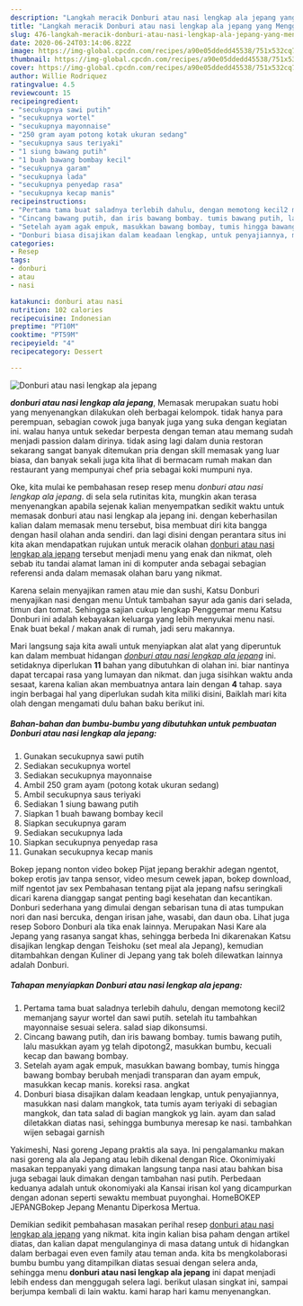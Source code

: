 ```yaml
---
description: "Langkah meracik Donburi atau nasi lengkap ala jepang yang Menggugah Selera"
title: "Langkah meracik Donburi atau nasi lengkap ala jepang yang Menggugah Selera"
slug: 476-langkah-meracik-donburi-atau-nasi-lengkap-ala-jepang-yang-menggugah-selera
date: 2020-06-24T03:14:06.822Z
image: https://img-global.cpcdn.com/recipes/a90e05ddedd45538/751x532cq70/donburi-atau-nasi-lengkap-ala-jepang-foto-resep-utama.jpg
thumbnail: https://img-global.cpcdn.com/recipes/a90e05ddedd45538/751x532cq70/donburi-atau-nasi-lengkap-ala-jepang-foto-resep-utama.jpg
cover: https://img-global.cpcdn.com/recipes/a90e05ddedd45538/751x532cq70/donburi-atau-nasi-lengkap-ala-jepang-foto-resep-utama.jpg
author: Willie Rodriquez
ratingvalue: 4.5
reviewcount: 15
recipeingredient:
- "secukupnya sawi putih"
- "secukupnya wortel"
- "secukupnya mayonnaise"
- "250 gram ayam potong kotak ukuran sedang"
- "secukupnya saus teriyaki"
- "1 siung bawang putih"
- "1 buah bawang bombay kecil"
- "secukupnya garam"
- "secukupnya lada"
- "secukupnya penyedap rasa"
- "secukupnya kecap manis"
recipeinstructions:
- "Pertama tama buat saladnya terlebih dahulu, dengan memotong kecil2 memanjang sayur wortel dan sawi putih. setelah itu tambahkan mayonnaise sesuai selera. salad siap dikonsumsi."
- "Cincang bawang putih, dan iris bawang bombay. tumis bawang putih, lalu masukkan ayam yg telah dipotong2, masukkan bumbu, kecuali kecap dan bawang bombay."
- "Setelah ayam agak empuk, masukkan bawang bombay, tumis hingga bawang bombay berubah menjadi transparan dan ayam empuk, masukkan kecap manis. koreksi rasa. angkat"
- "Donburi biasa disajikan dalam keadaan lengkap, untuk penyajiannya, masukkan nasi dalam mangkok, tata tumis ayam teriyaki di sebagian mangkok, dan tata salad di bagian mangkok yg lain. ayam dan salad diletakkan diatas nasi, sehingga bumbunya meresap ke nasi. tambahkan wijen sebagai garnish"
categories:
- Resep
tags:
- donburi
- atau
- nasi

katakunci: donburi atau nasi 
nutrition: 102 calories
recipecuisine: Indonesian
preptime: "PT10M"
cooktime: "PT59M"
recipeyield: "4"
recipecategory: Dessert

---
```



![Donburi atau nasi lengkap ala jepang](https://img-global.cpcdn.com/recipes/a90e05ddedd45538/751x532cq70/donburi-atau-nasi-lengkap-ala-jepang-foto-resep-utama.jpg)

<b><i>donburi atau nasi lengkap ala jepang</i></b>, Memasak merupakan suatu hobi yang menyenangkan dilakukan oleh berbagai kelompok. tidak hanya para perempuan, sebagian cowok juga banyak juga yang suka dengan kegiatan ini. walau hanya untuk sekedar berpesta dengan teman atau memang sudah menjadi passion dalam dirinya. tidak asing lagi dalam dunia restoran sekarang sangat banyak ditemukan pria dengan skill memasak yang luar biasa, dan banyak sekali juga kita lihat di bermacam rumah makan dan restaurant yang mempunyai chef pria sebagai koki mumpuni nya.

Oke, kita mulai ke pembahasan resep resep menu <i>donburi atau nasi lengkap ala jepang</i>. di sela sela rutinitas kita, mungkin akan terasa menyenangkan apabila sejenak kalian menyempatkan sedikit waktu untuk memasak donburi atau nasi lengkap ala jepang ini. dengan keberhasilan kalian dalam memasak menu tersebut, bisa membuat diri kita bangga dengan hasil olahan anda sendiri. dan lagi disini dengan perantara situs ini kita akan mendapatkan rujukan untuk meracik olahan <u>donburi atau nasi lengkap ala jepang</u> tersebut menjadi menu yang enak dan nikmat, oleh sebab itu tandai alamat laman ini di komputer anda sebagai sebagian referensi anda dalam memasak olahan baru yang nikmat.

Karena selain menyajikan ramen atau mie dan sushi, Katsu Donburi menyajikan nasi dengan menu Untuk tambahan sayur ada ganis dari selada, timun dan tomat. Sehingga sajian cukup lengkap Penggemar menu Katsu Donburi ini adalah kebayakan keluarga yang lebih menyukai menu nasi. Enak buat bekal / makan anak di rumah, jadi seru makannya.


Mari langsung saja kita awali untuk menyiapkan alat alat yang diperuntuk kan dalam membuat hidangan <u><i>donburi atau nasi lengkap ala jepang</i></u> ini. setidaknya diperlukan <b>11</b> bahan yang dibutuhkan di olahan ini. biar nantinya dapat tercapai rasa yang lumayan dan nikmat. dan juga sisihkan waktu anda sesaat, karena kalian akan membuatnya antara lain dengan <b>4</b> tahap. saya ingin berbagai hal yang diperlukan sudah kita miliki disini, Baiklah mari kita olah dengan mengamati dulu bahan baku berikut ini.

<!--inarticleads1-->

##### Bahan-bahan dan bumbu-bumbu yang dibutuhkan untuk pembuatan Donburi atau nasi lengkap ala jepang:

1. Gunakan secukupnya sawi putih
1. Sediakan secukupnya wortel
1. Sediakan secukupnya mayonnaise
1. Ambil 250 gram ayam (potong kotak ukuran sedang)
1. Ambil secukupnya saus teriyaki
1. Sediakan 1 siung bawang putih
1. Siapkan 1 buah bawang bombay kecil
1. Siapkan secukupnya garam
1. Sediakan secukupnya lada
1. Siapkan secukupnya penyedap rasa
1. Gunakan secukupnya kecap manis


Bokep jepang nonton video bokep Pijat jepang berakhir adegan ngentot, bokep erotis jav tanpa sensor, video mesum cewek japan, bokep download, milf ngentot jav sex Pembahasan tentang pijat ala jepang nafsu seringkali dicari karena dianggap sangat penting bagi kesehatan dan kecantikan. Donburi sederhana yang dimulai dengan sebarisan tuna di atas tumpukan nori dan nasi bercuka, dengan irisan jahe, wasabi, dan daun oba. Lihat juga resep Soboro Donburi ala tika enak lainnya. Merupakan Nasi Kare ala Jepang yang rasanya sangat khas, sehingga berbeda Ini dikarenakan Katsu disajikan lengkap dengan Teishoku (set meal ala Jepang), kemudian ditambahkan dengan Kuliner di Jepang yang tak boleh dilewatkan lainnya adalah Donburi. 

<!--inarticleads2-->

##### Tahapan menyiapkan Donburi atau nasi lengkap ala jepang:

1. Pertama tama buat saladnya terlebih dahulu, dengan memotong kecil2 memanjang sayur wortel dan sawi putih. setelah itu tambahkan mayonnaise sesuai selera. salad siap dikonsumsi.
1. Cincang bawang putih, dan iris bawang bombay. tumis bawang putih, lalu masukkan ayam yg telah dipotong2, masukkan bumbu, kecuali kecap dan bawang bombay.
1. Setelah ayam agak empuk, masukkan bawang bombay, tumis hingga bawang bombay berubah menjadi transparan dan ayam empuk, masukkan kecap manis. koreksi rasa. angkat
1. Donburi biasa disajikan dalam keadaan lengkap, untuk penyajiannya, masukkan nasi dalam mangkok, tata tumis ayam teriyaki di sebagian mangkok, dan tata salad di bagian mangkok yg lain. ayam dan salad diletakkan diatas nasi, sehingga bumbunya meresap ke nasi. tambahkan wijen sebagai garnish


Yakimeshi, Nasi goreng Jepang praktis ala saya. Ini pengalamanku makan nasi goreng ala ala Jepang atau lebih dikenal dengan Rice. Okonimiyaki masakan teppanyaki yang dimakan langsung tanpa nasi atau bahkan bisa juga sebagai lauk dimakan dengan tambahan nasi putih. Perbedaan keduanya adalah untuk okonomiyaki ala Kansai irisan kol yang dicampurkan dengan adonan seperti sewaktu membuat puyonghai. HomeBOKEP JEPANGBokep Jepang Menantu Diperkosa Mertua. 

Demikian sedikit pembahasan masakan perihal resep <u>donburi atau nasi lengkap ala jepang</u> yang nikmat. kita ingin kalian bisa paham dengan artikel diatas, dan kalian dapat mengulanginya di masa datang untuk di hidangkan dalam berbagai even even family atau teman anda. kita bs mengkolaborasi bumbu bumbu yang ditampilkan diatas sesuai dengan selera anda, sehingga menu <b>donburi atau nasi lengkap ala jepang</b> ini dapat menjadi lebih endess dan menggugah selera lagi. berikut ulasan singkat ini, sampai berjumpa kembali di lain waktu. kami harap hari kamu menyenangkan.
